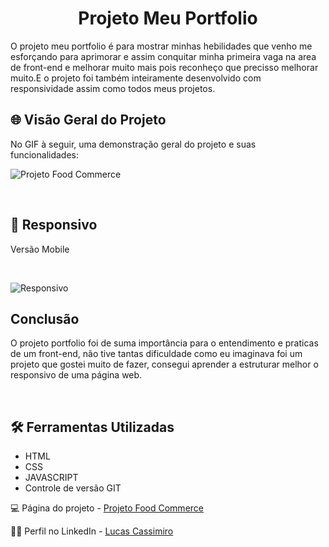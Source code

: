 <h1 align="center"><strong>Projeto Meu Portfolio</strong></h1>
<p>O projeto meu portfolio é para mostrar minhas  hebilidades que venho me esforçando para aprimorar e assim conquitar minha primeira vaga na area de front-end e melhorar muito mais pois reconheço que precisso melhorar muito.E o projeto foi também inteiramente desenvolvido com responsividade assim como todos meus projetos.
<br>

<h2>🌐 Visão Geral do Projeto</h2>
<p>No GIF à seguir, uma demonstração geral do projeto e suas funcionalidades: </p>

![Projeto Food Commerce](./src/image/readme/visaoGeral.gif)

<br>

<h2>📱 Responsivo</h2>
<p>Versão Mobile</p>
<br>

![Responsivo](./src/image/readme/visaoResponsivo.gif)

<h2>Conclusão</h2>
<p>O projeto portfolio foi de suma importância para o entendimento e praticas de um front-end, não tive tantas dificuldade como eu imaginava foi um projeto que gostei muito de fazer, consegui aprender a estruturar melhor o responsivo de uma página web.</p>
<br>

<h2>🛠️ Ferramentas Utilizadas</h2>

- HTML  
- CSS
- JAVASCRIPT
- Controle de versão GIT

💻 Página do projeto -  [Projeto Food Commerce](https://food-commerce-react-830fyzpqr-lucas-cassimiro.vercel.app/)

🙋‍♂️ Perfil no LinkedIn - [Lucas Cassimiro](https://www.linkedin.com/in/lucasocassimiro/)

